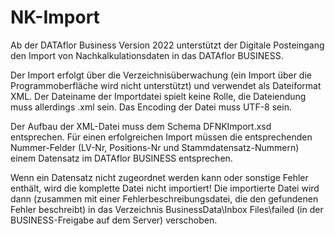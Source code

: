 # NK-Import

Ab der DATAflor Business Version 2022 unterstützt der Digitale Posteingang den Import von Nachkalkulationsdaten in das DATAflor BUSINESS.

Der Import erfolgt über die Verzeichnisüberwachung (ein Import über die Programmoberfläche wird nicht unterstützt) und verwendet als Dateiformat XML.
Der Dateiname der Importdatei spielt keine Rolle, die Dateiendung muss allerdings .xml sein. Das Encoding der Datei muss UTF-8 sein.

Der Aufbau der XML-Datei muss dem Schema DFNKImport.xsd entsprechen. Für einen erfolgreichen Import müssen die entsprechenden Nummer-Felder (LV-Nr, Positions-Nr und Stammdatensatz-Nummern) einem Datensatz im DATAflor BUSINESS entsprechen. 

Wenn ein Datensatz nicht zugeordnet werden kann oder sonstige Fehler enthält, wird die komplette Datei nicht importiert! Die importierte Datei wird dann (zusammen mit einer Fehlerbeschreibungsdatei, die den gefundenen Fehler beschreibt) in das Verzeichnis BusinessData\Inbox Files\failed (in der BUSINESS-Freigabe auf dem Server) verschoben.

